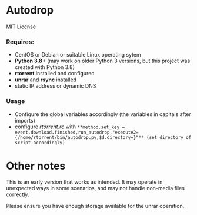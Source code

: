 # Autodrop
MIT License

### Requires:
* CentOS or Debian or suitable Linux operating sytem
* **Python 3.8+** (may work on older Python 3 versions, but this project was created with Python 3.8)
* **rtorrent** installed and configured
* **unrar** and **rsync** installed
* static IP address or dynamic DNS

### Usage
* Configure the global variables accordingly (the variables in capitals after imports)
* configure *rtorrent.rc* with  `**method.set_key = event.download.finished,run_autodrop,"execute2={/home/rtorrent/bin/autodrop.py,$d.directory=}"** (set directory of script accordingly)`

# Other notes
This is an early version that works as intended. It may operate in unexpected ways in some scenarios, and may not handle non-media files correctly.

Please ensure you have enough storage available for the unrar operation.
